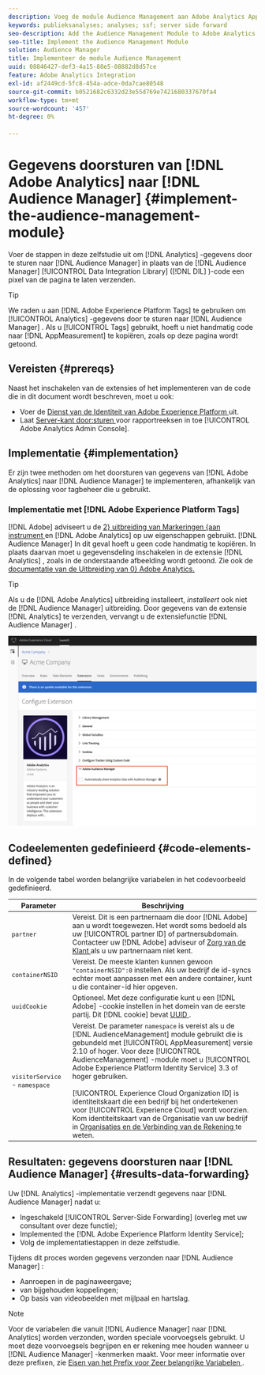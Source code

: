 ```yaml
---
description: Voeg de module Audience Management aan Adobe Analytics AppMeasurement toe om analysegegevens door te sturen naar Audience Manager in plaats van de Audience Manager Data Integration Library-code (DIL) een pixel van de pagina te laten verzenden.
keywords: publieksanalyses; analyses; ssf; server side forward
seo-description: Add the Audience Management Module to Adobe Analytics AppMeasurement to forward Analytics data to Audience Manager instead of having the Audience Manager Data Integration Library (DIL) code send a pixel from the page.
seo-title: Implement the Audience Management Module
solution: Audience Manager
title: Implementeer de module Audience Management
uuid: 08846427-def3-4a15-88e5-08882d8d57ce
feature: Adobe Analytics Integration
exl-id: af2449cd-5fc8-454a-adce-0da7cae80548
source-git-commit: b0521682c6332d23e55d769e7421680337670fa4
workflow-type: tm+mt
source-wordcount: '457'
ht-degree: 0%

---
```


# Gegevens doorsturen van [!DNL Adobe Analytics] naar [!DNL Audience Manager] {#implement-the-audience-management-module}

Voer de stappen in deze zelfstudie uit om [!DNL Analytics] -gegevens door te sturen naar [!DNL Audience Manager] in plaats van de [!DNL Audience Manager] [!UICONTROL Data Integration Library] ([!DNL DIL] )-code een pixel van de pagina te laten verzenden.

>[!TIP]
>
>We raden u aan [!DNL Adobe Experience Platform Tags] te gebruiken om [!UICONTROL Analytics] -gegevens door te sturen naar [!DNL Audience Manager] . Als u [!UICONTROL Tags] gebruikt, hoeft u niet handmatig code naar [!DNL AppMeasurement] te kopiëren, zoals op deze pagina wordt getoond.

## Vereisten {#prereqs}

Naast het inschakelen van de extensies of het implementeren van de code die in dit document wordt beschreven, moet u ook:

* Voer de [ Dienst van de Identiteit van Adobe Experience Platform ](https://experienceleague.adobe.com/docs/id-service/using/home.html?lang=nl-NL) uit.
* Laat [ Server-kant door:sturen ](https://experienceleague.adobe.com/docs/analytics/admin/admin-tools/server-side-forwarding/ssf.html?lang=nl-NL) voor rapportreeksen in toe [!UICONTROL Adobe Analytics Admin Console].

## Implementatie {#implementation}

Er zijn twee methoden om het doorsturen van gegevens van [!DNL Adobe Analytics] naar [!DNL Audience Manager] te implementeren, afhankelijk van de oplossing voor tagbeheer die u gebruikt.

### Implementatie met [!DNL Adobe Experience Platform Tags]

[!DNL Adobe] adviseert u de [ 2&rbrace; uitbreiding van Markeringen {aan instrument ](https://experienceleague.adobe.com/docs/experience-platform/tags/home.html?lang=nl-NL) en [!DNL Adobe Analytics] op uw eigenschappen gebruikt. [!DNL Audience Manager] In dit geval hoeft u geen code handmatig te kopiëren. In plaats daarvan moet u gegevensdeling inschakelen in de extensie [!DNL Analytics] , zoals in de onderstaande afbeelding wordt getoond. Zie ook de [ documentatie van de Uitbreiding van 0} Adobe Analytics.](https://experienceleague.adobe.com/docs/experience-platform/tags/extensions/adobe/analytics/overview.html?lang=nl-NL#adobe-audience-manager)

>[!TIP]
>
>Als u de [!DNL Adobe Analytics] uitbreiding installeert, *installeert* ook niet de [!DNL Audience Manager] uitbreiding. Door gegevens van de extensie [!DNL Analytics] te verzenden, vervangt u de extensiefunctie [!DNL Audience Manager] .

![ hoe te om gegevens toe te laten delend van de uitbreiding van Adobe Analytics aan Audience Manager ](/help/using/integration/assets/analytics-to-aam.png)

## Codeelementen gedefinieerd {#code-elements-defined}

In de volgende tabel worden belangrijke variabelen in het codevoorbeeld gedefinieerd.

| Parameter | Beschrijving |
|--- |--- |
| `partner` | Vereist. Dit is een partnernaam die door [!DNL Adobe] aan u wordt toegewezen. Het wordt soms bedoeld als uw [!UICONTROL partner ID] of partnersubdomain.  Contacteer uw [!DNL Adobe] adviseur of [ Zorg van de Klant ](https://helpx.adobe.com/nl/marketing-cloud/contact-support.html) als u uw partnernaam niet kent. |
| `containerNSID` | Vereist. De meeste klanten kunnen gewoon `"containerNSID":0` instellen. Als uw bedrijf de id-syncs echter moet aanpassen met een andere container, kunt u die container-id hier opgeven. |
| `uuidCookie` | Optioneel. Met deze configuratie kunt u een [!DNL Adobe] -cookie instellen in het domein van de eerste partij. Dit [!DNL cookie] bevat [ UUID ](../../reference/ids-in-aam.md). |
| `visitorService` - `namespace` | Vereist. De parameter `namespace` is vereist als u de [!DNL AudienceManagement] module gebruikt die is gebundeld met [!UICONTROL AppMeasurement] versie 2.10 of hoger. Voor deze [!UICONTROL AudienceManagement] -module moet u [!UICONTROL Adobe Experience Platform Identity Service] 3.3 of hoger gebruiken. <br><br> [!UICONTROL Experience Cloud Organization ID] is identiteitskaart die een bedrijf bij het ondertekenen voor [!UICONTROL Experience Cloud] wordt voorzien. Kom identiteitskaart van de Organisatie van uw bedrijf in [ Organisaties en de Verbinding van de Rekening ](https://experienceleague.adobe.com/docs/core-services/interface/manage-users-and-products/organizations.html?lang=nl-NL) te weten. |

## Resultaten: gegevens doorsturen naar [!DNL Audience Manager] {#results-data-forwarding}

Uw [!DNL Analytics] -implementatie verzendt gegevens naar [!DNL Audience Manager] nadat u:

* Ingeschakeld [!UICONTROL Server-Side Forwarding] (overleg met uw consultant over deze functie);
* Implemented the [!DNL Adobe Experience Platform Identity Service];
* Volg de implementatiestappen in deze zelfstudie.

Tijdens dit proces worden gegevens verzonden naar [!DNL Audience Manager] :

* Aanroepen in de paginaweergave;
* van bijgehouden koppelingen;
* Op basis van videobeelden met mijlpaal en hartslag.

>[!NOTE]
>
>Voor de variabelen die vanuit [!DNL Audience Manager] naar [!DNL Analytics] worden verzonden, worden speciale voorvoegsels gebruikt. U moet deze voorvoegsels begrijpen en er rekening mee houden wanneer u [!DNL Audience Manager] -kenmerken maakt. Voor meer informatie over deze prefixen, zie [ Eisen van het Prefix voor Zeer belangrijke Variabelen ](../../features/traits/trait-variable-prefixes.md).
